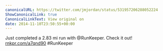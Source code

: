```yaml
---
canonicalURL: https://twitter.com/jmjordan/status/531957206288052224
ShowCanonicalLink: true
CanonicalLinkText: View original on
date: 2014-11-10T23:50:55+00:00
---
```

Just completed a 2.83 mi run with @RunKeeper. Check it out! [rnkpr.com/a7qnd90](http://rnkpr.com/a7qnd90) #RunKeeper
